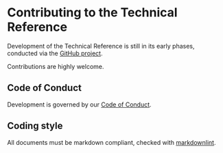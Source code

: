# Contributing to the Technical Reference

Development of the Technical Reference is still in its early phases, conducted via the [GitHub project](https://github.com/DARIAH-ERIC/technical-reference).

Contributions are highly welcome.

## Code of Conduct

Development is governed by our [Code of Conduct](CODE_OF_CONDUCT.md).

## Coding style

All documents must be markdown compliant,
checked with [markdownlint](https://github.com/markdownlint/markdownlint).


